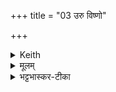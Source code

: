 +++
title = "03 उरु विष्णो"

+++


<details><summary>Keith</summary>

Step widely, O Visnu;  
Give us broad space for dwelling in;  
Drink the ghee, thou whose birthplace is in the ghee;  
Lengthen (the years) of the lord of the sacrifice.
</details>

<details><summary>मूलम्</summary>

उ॒रु वि॑ष्णो॒ वि क्र॑मस्वो॒रु ख्षया॑य नᳵ कृधि ।  
घृ॒तङ्घृ॑तयोने पिब॒ प्रप्र॑ य॒ज्ञप॑तिन्तिर ॥
</details>

<details><summary>भट्टभास्कर-टीका</summary>

हे अग्ने **विष्णो** व्यापक । 'विषेः किच्च' इति नुप्रत्ययः । **उरु विक्र्मस्व** महाविक्रमो भव सर्वत्राप्रतिहतो भव । 'वृत्तिसर्गतायनेषु क्रमः' इत्यात्मनेपदम् ।  

किञ्च – **नः** अस्माकं **क्षयाय** निवासाय निवासस्य । 'षष्ठ्यर्थे चतुर्थी वक्तव्या', क्षयो निवासे' इत्याद्युदात्तत्वम् । **उरु कृधि** बहुधनादिकं देहि, अरिक्तमस्माकं निवासं कुर्वित्यर्यः । 'कः करत्करतिकृधिकृतेष्वनदितेः' इति संहितायां नसस्सकारस्य सकारो   व्यत्ययेन न प्रवर्तते । उक्तं च प्रातिशाख्ये 'न सक्रघकारपरे' इति ।  

अपिच - हे **घृतयोने** अपां योने, 'अग्नेरापः' इति । इदं हूयमानं **घृतम्** आज्यं **पिब** ।  
 

अपिच - **यज्ञपतिं** यजमानं **प्रतिर** वर्धय ।  
प्रपूर्वस् तिरतिर् वृद्धिकर्मा । 'प्रसमुपोदः पादपूरणे' इति प्रशब्दस्य द्विर्वचनम्, 'अनुदात्तं च' इति द्वितीयः प्रशब्दोनुदात्तः ।  
'पत्यावैश्वर्ये' इति प्रकृतिस्वरत्वेन यज्ञशबोन्तोदात्तः, 'यजयाच' इति नञ्प्रत्ययान्तत्वात् ॥
</details>